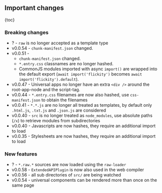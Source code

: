 ## Important changes

{toc}

### Breaking changes

- ? - `raw` is no longer accepted as a template type
- v0.0.54 - `chunk-manifest.json` changed.
- v0.0.51 -
  - `chunk-manifest.json` changed.
  - `*.entry.css` classnames are no longer hashed.
  - CommonJS modules imported with async `import()` are wrapped into the default export (`await import('flickity')` becomes `await import('flickity').default`).
- v0.0.47 - Universal apps no longer have an extra `<div />` around the root-app-node and the script-tag.
- v0.0.44 - `*.entry.css` filenames are now also hashed, use `css-manifest.json` to obtain the filenames
- v0.0.41 - `*.*.js` are no longer all treated as templates, by default only `.html.js`, `.txt.js` and `.json.js` are considered
- v0.0.40 - `src` is no longer treated as `node_modules`, use absolute paths (`/x`) to retrieve modules from subdirectories
- v0.0.40 - Javascripts are now hashes, they require an additional import to load
- v0.0.35 - Stylesheets are now hashes, they require an additional import to load

### New features

- ? - `*.raw.*` sources are now loaded using the `raw-loader`
- v0.0.58 - `ExtendedAPIPlugin` is now also used in the web compiler
- v0.0.56 - all sub directories of `src/` are being watched
- v0.0.54 - universal components can be rendered more than once on the same page
